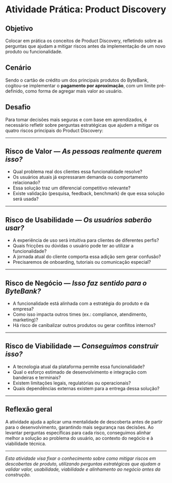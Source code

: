 # Atividade Prática: Product Discovery

## Objetivo  
Colocar em prática os conceitos de Product Discovery, refletindo sobre as perguntas que ajudam a mitigar riscos antes da implementação de um novo produto ou funcionalidade.

## Cenário  
Sendo o cartão de crédito um dos principais produtos do ByteBank, cogitou-se implementar o **pagamento por aproximação**, com um limite pré-definido, como forma de agregar mais valor ao usuário.

## Desafio  
Para tomar decisões mais seguras e com base em aprendizados, é necessário refletir sobre perguntas estratégicas que ajudem a mitigar os quatro riscos principais do Product Discovery:

---

## Risco de Valor — *As pessoas realmente querem isso?*

- Qual problema real dos clientes essa funcionalidade resolve?  
- Os usuários atuais já expressaram demanda ou comportamento relacionado?  
- Essa solução traz um diferencial competitivo relevante?  
- Existe validação (pesquisa, feedback, benchmark) de que essa solução será usada?

---

## Risco de Usabilidade — *Os usuários saberão usar?*

- A experiência de uso será intuitiva para clientes de diferentes perfis?  
- Quais fricções ou dúvidas o usuário pode ter ao utilizar a funcionalidade?  
- A jornada atual do cliente comporta essa adição sem gerar confusão?  
- Precisaremos de onboarding, tutoriais ou comunicação especial?

---

## Risco de Negócio — *Isso faz sentido para o ByteBank?*

- A funcionalidade está alinhada com a estratégia do produto e da empresa?  
- Como isso impacta outros times (ex.: compliance, atendimento, marketing)?  
- Há risco de canibalizar outros produtos ou gerar conflitos internos?

---

## Risco de Viabilidade — *Conseguimos construir isso?*

- A tecnologia atual da plataforma permite essa funcionalidade?  
- Qual o esforço estimado de desenvolvimento e integração com bandeiras e terminais?  
- Existem limitações legais, regulatórias ou operacionais?  
- Quais dependências externas existem para a entrega dessa solução?

---

## Reflexão geral  
A atividade ajuda a aplicar uma mentalidade de descoberta antes de partir para o desenvolvimento, garantindo mais segurança nas decisões. Ao levantar perguntas específicas para cada risco, conseguimos alinhar melhor a solução ao problema do usuário, ao contexto do negócio e à viabilidade técnica.

---

 *Esta atividade visa fixar o conhecimento sobre como mitigar riscos em descobertas de produto, utilizando perguntas estratégicas que ajudam a validar valor, usabilidade, viabilidade e alinhamento ao negócio antes da construção.*
